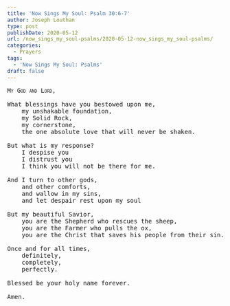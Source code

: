 ```yaml
---
title: 'Now Sings My Soul: Psalm 30:6-7'
author: Joseph Louthan
type: post
publishDate: 2020-05-12
url: /now_sings_my_soul-psalms/2020-05-12-now_sings_my_soul-psalms/
categories:
  - Prayers
tags:
  - 'Now Sings My Soul: Psalms'
draft: false
---
```

<pre>
<div style="font-variant: small-caps;">My God and Lord, </div>
What blessings have you bestowed upon me,
	my unshakable foundation,
	my Solid Rock,
	my cornerstone,
	the one absolute love that will never be shaken.

But what is my response?
	I despise you
	I distrust you
	I think you will not be there for me.
	
And I turn to other gods,
	and other comforts,
	and wallow in my sins,
	and let despair rest upon my soul
	
But my beautiful Savior,
	you are the Shepherd who rescues the sheep,
	you are the Farmer who pulls the ox,
	you are the Christ that saves his people from their sin.
	
Once and for all times,
	definitely,
	completely,
	perfectly.
	
Blessed be your holy name forever.

Amen.

</pre>
